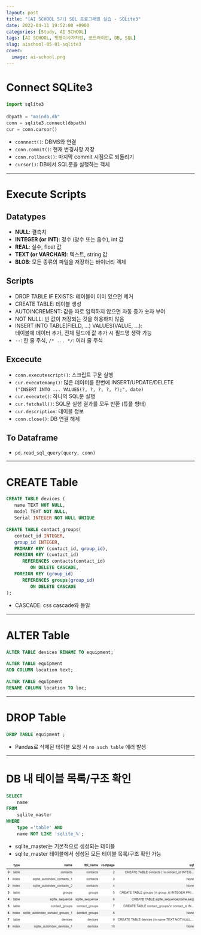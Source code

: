```yaml
---
layout: post
title: "[AI SCHOOL 5기] SQL 프로그래밍 실습 - SQLite3"
date: 2022-04-11 19:52:00 +0900
categories: [Study, AI SCHOOL]
tags: [AI SCHOOL, 멋쟁이사자처럼, 코드라이언, DB, SQL]
slug: aischool-05-01-sqlite3
cover:
  image: ai-school.png
---
```


# Connect SQLite3

```python
import sqlite3

dbpath = "maindb.db"
conn = sqlite3.connect(dbpath)
cur = conn.cursor()
```

- `connnect()`: DBMS와 연결
- `conn.commit()`: 현재 변경사항 저장
- `conn.rollback()`: 마지막 commit 시점으로 되돌리기
- `cursor()`: DB에서 SQL문을 실행하는 객체

---

# Execute Scripts

## Datatypes
- **NULL**: 결측치
- **INTEGER (or INT)**: 정수 (양수 또는 음수), int 값
- **REAL**: 실수, float 값
- **TEXT (or VARCHAR)**: 텍스트, string 값
- **BLOB**: 모든 종류의 파일을 저장하는 바이너리 객체

## Scripts
- DROP TABLE IF EXISTS: 테이블이 이미 있으면 제거
- CREATE TABLE: 테이블 생성
- AUTOINCREMENT: 값을 따로 입력하지 않으면 자동 증가 숫자 부여
- NOT NULL: 빈 값이 저장되는 것을 허용하지 않음
- INSERT INTO TABLE(FIELD, ...) VALUES(VALUE, ...):   
  테이블에 데이터 추가, 전체 필드에 값 추가 시 필드명 생략 가능
- `--`: 한 줄 주석, `/* ... */`: 여러 줄 주석

## Excecute
- `conn.executescript()`: 스크립트 구문 실행
- `cur.executemany()`: 많은 데이터를 한번에 INSERT/UPDATE/DELETE   
  `("INSERT INTO ... VALUES(?, ?, ?, ?, ?);", date)`
- `cur.execute()`: 하나의 SQL문 실행
- `cur.fetchall()`: SQL문 실행 결과를 모두 반환 (튜플 형태)
- `cur.description`: 테이블 정보
- `conn.close()`: DB 연결 해제

## To Dataframe
- `pd.read_sql_query(query, conn)`

---

# CREATE Table

```sql
CREATE TABLE devices (
   name TEXT NOT NULL,
   model TEXT NOT NULL,
   Serial INTEGER NOT NULL UNIQUE
```

```sql
CREATE TABLE contact_groups(
   contact_id INTEGER,
   group_id INTEGER,
   PRIMARY KEY (contact_id, group_id), 
   FOREIGN KEY (contact_id) 
      REFERENCES contacts(contact_id)
         ON DELETE CASCADE,
   FOREIGN KEY (group_id) 
      REFERENCES groups(group_id)
         ON DELETE CASCADE
);
```

- CASCADE: css cascade와 동일

---

# ALTER Table

```sql
ALTER TABLE devices RENAME TO equipment;
```

```sql
ALTER TABLE equipment 
ADD COLUMN location text;
```

```sql
ALTER TABLE equipment 
RENAME COLUMN location TO loc;
```

---

# DROP Table

```sql
DROP TABLE equipment ;
```

- Pandas로 삭제된 테이블 요청 시 `no such table` 에러 발생

---

# DB 내 테이블 목록/구조 확인

```sql
SELECT 
    name
FROM 
    sqlite_master 
WHERE
    type ='table' AND 
    name NOT LIKE 'sqlite_%'; 
```

- sqlite_master는 기본적으로 생성되는 테이블
- sqlite_master 테이블에서 생성된 모든 테이블 목록/구조 확인 가능

![sqllite-master](https://github.com/minyeamer/til/blob/main/.media/activities/ai-school/05-sql-programming/01-sqlite3/sqllite-master.png?raw=true)
